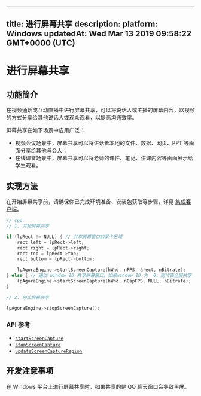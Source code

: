 
---
title: 进行屏幕共享
description: 
platform: Windows
updatedAt: Wed Mar 13 2019 09:58:22 GMT+0000 (UTC)
---
# 进行屏幕共享
## 功能简介
在视频通话或互动直播中进行屏幕共享，可以将说话人或主播的屏幕内容，以视频的方式分享给其他说话人或观众观看，以提高沟通效率。

屏幕共享在如下场景中应用广泛：

- 视频会议场景中，屏幕共享可以将讲话者本地的文件、数据、网页、PPT 等画面分享给其他与会人；
- 在线课堂场景中，屏幕共享可以将老师的课件、笔记、讲课内容等画面展示给学生观看。

## 实现方法
在开始屏幕共享前，请确保你已完成环境准备、安装包获取等步骤，详见 [集成客户端](../../cn/Video/windows_video.md)。

```cpp
// cpp
// 1. 开始屏幕共享

if (lpRect != NULL) { // 共享屏幕窗口的某个区域
	rect.left = lpRect->left;
	rect.right = lpRect->right;
	rect.top = lpRect->top;
	rect.bottom = lpRect->bottom;

	lpAgoraEngine->startScreenCapture(hWnd, nFPS, &rect, nBitrate);
} else { // 通过 window ID 共享屏幕窗口。如果window ID 为  0，则代表全屏共享
	lpAgoraEngine->startScreenCapture(hWnd, nCapFPS, NULL, nBitrate);
}

// 2. 停止屏幕共享

lpAgoraEngine->stopScreenCapture();
```

### API 参考
* [`startScreenCapture`](https://docs.agora.io/cn/Video/API%20Reference/cpp/classagora_1_1rtc_1_1_i_rtc_engine.html#af71935ad435402f776bcfc2be3cf687f)
* [`stopScreenCapture`](https://docs.agora.io/cn/Video/API%20Reference/cpp/classagora_1_1rtc_1_1_i_rtc_engine.html#a77412ab7c8653289a28212e60bd00673)
* [`updateScreenCaptureRegion`](https://docs.agora.io/cn/Video/API%20Reference/cpp/classagora_1_1rtc_1_1_i_rtc_engine.html#a99ce13ce3b9b2c65e5ec35b9861b56e3)

## 开发注意事项
在 Windows 平台上进行屏幕共享时，如果共享的是 QQ 聊天窗口会导致黑屏。

